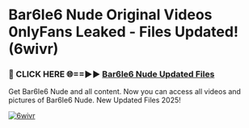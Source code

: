 # Bar6Ie6 Nude Original Videos 0nlyFans Leaked - Files Updated! (6wivr)

<h3>🔴 CLICK HERE 🌐==►► <a href="https://tinyurl.com/4mcuefdz" rel="nofollow">Bar6Ie6 Nude Updated Files</a></h3>

Get Bar6Ie6 Nude and all content. Now you can access all videos and pictures of Bar6Ie6 Nude. New Updated Files 2025!

[![6wivr](https://i.imgur.com/StAQSOY.gif)](https://tinyurl.com/4mcuefdz)
